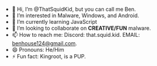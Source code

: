 - 👋 Hi, I’m @ThatSquidKid, but you can call me Ben.
- 👀 I’m interested in Malware, Windows, and Android.
- 🌱 I’m currently learning JavaScript
- 💞️ I’m looking to collaborate on **CREATIVE/FUN** malware.
- 📫 How to reach me: Discord: that.squid.kid. EMAIL: benhouse124@gmail.com. 
- 😄 Pronouns: He/Him
- ⚡ Fun fact: Kingroot, is a PUP. 

<!---
ThatSquidKid/ThatSquidKid is a ✨ special ✨ repository because its `README.md` (this file) appears on your GitHub profile.
You can click the Preview link to take a look at your changes.
--->

